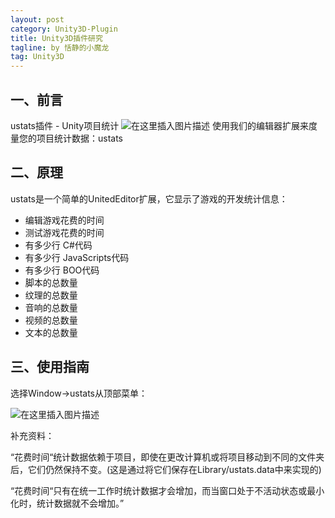 ```yaml
---
layout: post
category: Unity3D-Plugin
title: Unity3D插件研究
tagline: by 恬静的小魔龙
tag: Unity3D
---
```


## 一、前言
ustats插件 - Unity项目统计
![在这里插入图片描述](https://img-blog.csdnimg.cn/20190905100527984.png?x-oss-process=image/watermark,type_ZmFuZ3poZW5naGVpdGk,shadow_10,text_aHR0cHM6Ly9ibG9nLmNzZG4ubmV0L3E3NjQ0MjQ1Njc=,size_16,color_FFFFFF,t_70)
使用我们的编辑器扩展来度量您的项目统计数据：ustats

## 二、原理
ustats是一个简单的UnitedEditor扩展，它显示了游戏的开发统计信息：

- 编辑游戏花费的时间
- 测试游戏花费的时间
- 有多少行 C#代码
- 有多少行 JavaScripts代码
- 有多少行 BOO代码
- 脚本的总数量
- 纹理的总数量
- 音响的总数量
- 视频的总数量
- 文本的总数量


## 三、使用指南
选择Window->ustats从顶部菜单：

![在这里插入图片描述](https://img-blog.csdnimg.cn/20190905102642693.png?x-oss-process=image/watermark,type_ZmFuZ3poZW5naGVpdGk,shadow_10,text_aHR0cHM6Ly9ibG9nLmNzZG4ubmV0L3E3NjQ0MjQ1Njc=,size_16,color_FFFFFF,t_70)

补充资料：

“花费时间“统计数据依赖于项目，即使在更改计算机或将项目移动到不同的文件夹后，它们仍然保持不变。(这是通过将它们保存在Library/ustats.data中来实现的)

“花费时间“只有在统一工作时统计数据才会增加，而当窗口处于不活动状态或最小化时，统计数据就不会增加。”

